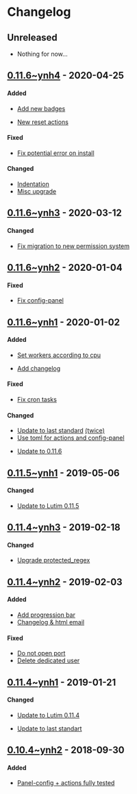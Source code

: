Changelog
=========

## Unreleased
- Nothing for now...

## [0.11.6~ynh4](https://github.com/YunoHost-Apps/lutim_ynh/pull/46) - 2020-04-25

#### Added
- [Add new badges](https://github.com/YunoHost-Apps/lutim_ynh/pull/46/commits/4e28257f0550378297789c77a5354b004100f5ae)
* [New reset actions](https://github.com/YunoHost-Apps/lutim_ynh/pull/46/commits/e1c90a7c1b2c0c66c4d7bfc8a8e2a221d5c817ab)

#### Fixed
- [Fix potential error on install](https://github.com/YunoHost-Apps/lutim_ynh/pull/46/commits/e481e03e0511787f297e10f85d6a54b3fedb5470)

#### Changed
- [Indentation](https://github.com/YunoHost-Apps/lutim_ynh/pull/46/commits/a934b7369842dfbdc45e7c1dfdf3483276d4c755)
- [Misc upgrade](https://github.com/YunoHost-Apps/lutim_ynh/pull/46/commits/750ea401950f4e8b3facfa7caa5bc2388b6a4272)


## [0.11.6~ynh3](https://github.com/YunoHost-Apps/lutim_ynh/pull/45) - 2020-03-12

#### Changed
- [ Fix migration to new permission system](https://github.com/YunoHost-Apps/lutim_ynh/pull/45/commits/e0d3764ffbcde3d354b7c27154f829cad8172e2e)

## [0.11.6~ynh2](https://github.com/YunoHost-Apps/lutim_ynh/pull/43) - 2020-01-04

#### Fixed
- [Fix config-panel](https://github.com/YunoHost-Apps/lutim_ynh/pull/43/commits/a549f8139737d0ed3f641a8b0425dfdeefb50ef4)


## [0.11.6~ynh1](https://github.com/YunoHost-Apps/lutim_ynh/pull/42) - 2020-01-02

#### Added
* [Set workers according to cpu](https://github.com/YunoHost-Apps/lutim_ynh/pull/42/commits/58e291949769d678ec48306199bcc03e3be20631)
- [Add changelog](https://github.com/YunoHost-Apps/lutim_ynh/pull/42/commits/b0859ab1612c22d210321d6302cad7872ec17abd)

#### Fixed
- [Fix cron tasks](https://github.com/YunoHost-Apps/lutim_ynh/pull/42/commits/dec8d0820fb46e984b2ca65e1012f5f737861965)

#### Changed
- [Update to last standard](https://github.com/YunoHost-Apps/lutim_ynh/pull/42/commits/5e5bf7c7a8f68b0768555005797ec3024a223299) [(twice)](https://github.com/YunoHost-Apps/lutim_ynh/pull/42/commits/51113ba7544991a3400abc9a78258ba594d58b4b)
- [Use toml for actions and config-panel](https://github.com/YunoHost-Apps/lutim_ynh/pull/42/commits/4f7bac24481138654e3e3128ba6637cdf8855855)
* [Update to 0.11.6](https://github.com/YunoHost-Apps/lutim_ynh/pull/42/commits/4b50a261fb4515aa2a32b7ca20c750c322bfd5c0)


## [0.11.5~ynh1](https://github.com/YunoHost-Apps/lutim_ynh/pull/35) - 2019-05-06

#### Changed
* [Update to Lutim 0.11.5](https://github.com/YunoHost-Apps/lutim_ynh/pull/35)


## [0.11.4~ynh3](https://github.com/YunoHost-Apps/lutim_ynh/pull/33) - 2019-02-18

#### Changed
- [Upgrade protected_regex](https://github.com/YunoHost-Apps/lutim_ynh/pull/33)


## [0.11.4~ynh2](https://github.com/YunoHost-Apps/lutim_ynh/pull/31) - 2019-02-03

#### Added
- [Add progression bar](https://github.com/YunoHost-Apps/lutim_ynh/pull/31/commits/6b63a2ce2feca4550e55f2404e8b18f13ef58fc7)
- [Changelog & html email](https://github.com/YunoHost-Apps/lutim_ynh/pull/31/commits/746d00174c3fde429f64b514d4f113b01780e701)

#### Fixed
- [Do not open port](https://github.com/YunoHost-Apps/lutim_ynh/pull/31/commits/0c2af89b610a420129588e62537bb248d7810777)
- [Delete dedicated user](https://github.com/YunoHost-Apps/lutim_ynh/pull/31/commits/f9d7f124f0966870004aa620ac4626dd8ebb19ff)


## [0.11.4~ynh1](https://github.com/YunoHost-Apps/lutim_ynh/pull/30) - 2019-01-21

#### Changed
* [Update to Lutim 0.11.4](https://github.com/YunoHost-Apps/lutim_ynh/pull/30/commits/0b3640581ce18b9f823baae7130ab0645f9f1e8e)
- [Update to last standart](https://github.com/YunoHost-Apps/lutim_ynh/pull/30/commits/9d37c8b9f50ef728ebe4a05031de4c70f76940b4)


## [0.10.4~ynh2](https://github.com/YunoHost-Apps/lutim_ynh/pull/29) - 2018-09-30

#### Added
* [Panel-config + actions fully tested](https://github.com/YunoHost-Apps/lutim_ynh/pull/29/commits/6cf6b6331170fd6f36575c9c06a17b11a9da66d0)

